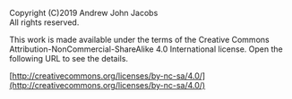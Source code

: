 Copyright (C)2019 Andrew John Jacobs<br/>
All rights reserved.

This work is made available under the terms of the Creative Commons Attribution-NonCommercial-ShareAlike 4.0 International license. Open the following URL to see the details.

[http://creativecommons.org/licenses/by-nc-sa/4.0/](http://creativecommons.org/licenses/by-nc-sa/4.0/)